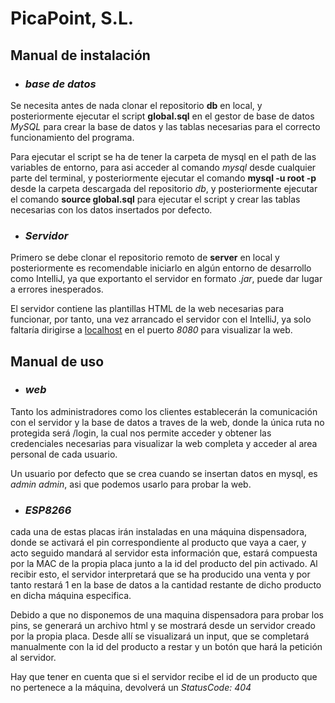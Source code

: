 # PicaPoint, S.L.

## __Manual de instalación__
* ### _base de datos_
Se necesita antes de nada clonar el repositorio __db__ en local, y posteriormente ejecutar el script __global.sql__ en el gestor de base de datos _MySQL_ para crear la base de datos y las tablas necesarias para el correcto funcionamiento del programa.

Para ejecutar el script se ha de tener la carpeta de mysql en el path de las variables de entorno, para asi acceder al comando _mysql_ desde cualquier parte del terminal, y posteriormente ejecutar el comando __mysql -u root -p__ desde la carpeta descargada del repositorio _db_, y posteriormente ejecutar el comando __source global.sql__ para ejecutar el script y crear las tablas necesarias con los datos insertados por defecto.

* ### _Servidor_
Primero se debe clonar el repositorio remoto de __server__ en local y posteriormente es recomendable iniciarlo en algún entorno de desarrollo como IntelliJ, ya que exportanto el servidor en formato _.jar_, puede dar lugar a errores inesperados.

El servidor contiene las plantillas HTML de la web necesarias para funcionar, por tanto, una vez arrancado el servidor con el IntelliJ, ya solo faltaría dirigirse a [localhost](localhost:8080) en el puerto _8080_ para visualizar la web.

## __Manual de uso__
* ### _web_ 
Tanto los administradores como los clientes establecerán la comunicación con el servidor y la base de datos a traves de la web, donde la única ruta no protegida será /login, la cual nos permite acceder y obtener las credenciales necesarias para visualizar la web completa y acceder al area personal de cada usuario.

Un usuario por defecto que se crea cuando se insertan datos en mysql, es _admin_ _admin_, asi que podemos usarlo para probar la web.

* ### _ESP8266_
cada una de estas placas irán instaladas en una máquina dispensadora, donde se activará el pin correspondiente al producto que vaya a caer, y acto seguido mandará al servidor esta información que, estará compuesta por la MAC de la propia placa junto a la id del producto del pin activado. Al recibir esto, el servidor interpretará que se ha producido una venta y por tanto restará 1 en la base de datos a la cantidad restante de dicho producto en dicha máquina especifica.

Debido a que no disponemos de una maquina dispensadora para probar los pins, se generará un archivo html y se mostrará desde un servidor creado por la propia placa. Desde allí se visualizará un input, que se completará manualmente con la id del producto a restar y un botón que hará la petición al servidor.

Hay que tener en cuenta que si el servidor recibe el id de un producto que no pertenece a la máquina, devolverá un _StatusCode: 404_